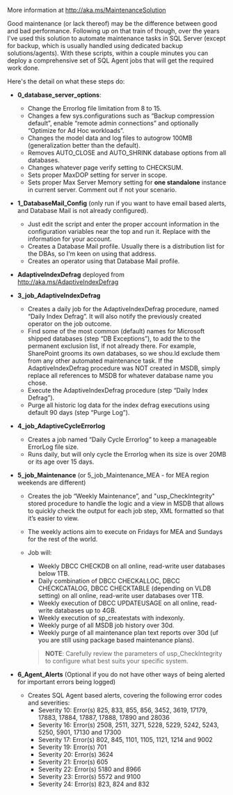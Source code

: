 More information at http://aka.ms/MaintenanceSolution

Good maintenance (or lack thereof) may be the difference between good and bad performance. 
Following up on that train of though, over the years I've used this solution to automate maintenance tasks in SQL Server (except for backup, which is usually handled using dedicated backup solutions/agents). 
With these scripts, within a couple minutes you can deploy a comprehensive set of SQL Agent jobs that will get the required work done.

Here's the detail on what these steps do:

- **0_database_server_options**:
  - Change the Errorlog file limitation from 8 to 15.
  - Changes a few sys.configurations such as “Backup compression default”, enable “remote admin connections” and optionally “Optimize for Ad Hoc workloads”.
  - Changes the model data and log files to autogrow 100MB (generalization better than the default).
  - Removes AUTO_CLOSE and AUTO_SHRINK database options from all databases.
  - Changes whatever page verify setting to CHECKSUM.
  - Sets proper MaxDOP setting for server in scope.
  - Sets proper Max Server Memory setting for **one standalone** instance in current server. Comment out if not your scenario.

- **1_DatabaseMail_Config** (only run if you want to have email based alerts, and Database Mail is not already configured).
  - Just edit the script and enter the proper account information in the configuration variables near the top and run it. Replace with the information for your account.
  - Creates a Database Mail profile. Usually there is a distribution list for the DBAs, so I‘m keen on using that address.
  - Creates an operator using that Database Mail profile.

- **AdaptiveIndexDefrag** deployed from http://aka.ms/AdaptiveIndexDefrag

- **3_job_AdaptiveIndexDefrag**
  - Creates a daily job for the AdaptiveIndexDefrag procedure, named “Daily Index Defrag”. It will also notify the previously created operator on the job outcome.
  - Find some of the most common (default) names for Microsoft shipped databases (step “DB Exceptions”), to add the to the permanent exclusion list, if not already there. For example, SharePoint grooms its own databases, so we shou.ld exclude them from any other automated maintenance task. If the AdaptiveIndexDefrag procedure was NOT created in MSDB, simply replace all references to MSDB for whatever database name you chose.
  - Execute the AdaptiveIndexDefrag procedure (step “Daily Index Defrag”).
  - Purge all historic log data for the index defrag executions using default 90 days (step “Purge Log”).

- **4_job_AdaptiveCycleErrorlog**
  - Creates a job named “Daily Cycle Errorlog” to keep a manageable ErrorLog file size. 
  - Runs daily, but will only cycle the Errorlog when its size is over 20MB or its age over 15 days.

- **5_job_Maintenance** (or 5_job_Maintenance_MEA - for MEA region weekends are different)
  - Creates the job “Weekly Maintenance”, and "usp_CheckIntegrity" stored procedure to handle the logic and a view in MSDB that allows to quickly check the output for each job step, XML formatted so that it’s easier to view. 
  - The weekly actions aim to execute on Fridays for MEA and Sundays for the rest of the world.
  - Job will:
    - Weekly DBCC CHECKDB on all online, read-write user databases below 1TB.
    - Daily combination of DBCC CHECKALLOC, DBCC CHECKCATALOG, DBCC CHECKTABLE (depending on VLDB setting) on all online, read-write user databases over 1TB.
    - Weekly execution of DBCC UPDATEUSAGE on all online, read-write databases up to 4GB.
    - Weekly execution of sp_createstats with indexonly.
    - Weekly purge of all MSDB job history over 30d.
    - Weekly purge of all maintenance plan text reports over 30d (uf you are still using package based maintenance plans).
    
    > **NOTE**: Carefully review the parameters of usp_CheckIntegrity to configure what best suits your specific system.
    
- **6_Agent_Alerts** (Optional if you do not have other ways of being alerted for important errors being logged)
  - Creates SQL Agent based alerts, covering the following error codes and severities:
    - Severity 10: Error(s) 825, 833, 855, 856, 3452, 3619, 17179, 17883, 17884, 17887, 17888, 17890 and 28036
    - Severity 16: Error(s) 2508, 2511, 3271, 5228, 5229, 5242, 5243, 5250, 5901, 17130 and 17300
    - Severity 17: Error(s) 802, 845, 1101, 1105, 1121, 1214 and 9002
    - Severity 19: Error(s) 701
    - Severity 20: Error(s) 3624
    - Severity 21: Error(s) 605
    - Severity 22: Error(s) 5180 and 8966
    - Severity 23: Error(s) 5572 and 9100
    - Severity 24: Error(s) 823, 824 and 832
